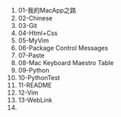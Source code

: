 1. 01-我的MacApp之路
2. 02-Chinese
3. 03-Git
4. 04-Html+Css
5. 05-MyVim
6. 06-Package Control Messages
7. 07-Paste
8. 08-Mac Keyboard Maestro Table
9. 09-Python
10. 10-PythonTest
11. 11-README
12. 12-Vim
13. 13-WebLink
14. 

